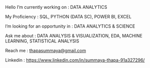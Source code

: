 Hello 
I’m currently working on : DATA ANALYTICS

My Proficiency : SQL, PYTHON (DATA SC), POWER BI, EXCEL

I’m looking for an opportunity in : DATA ANALYTICS & SCIENCE

Ask me about : DATA ANALYSIS & VISUALIZATION, EDA, MACHINE LEARNING, STATISTICAL ANALYSIS

Reach me : thapasummaya@gmail.com

Linkedin : https://www.linkedin.com/in/summaya-thapa-91a327296/

